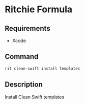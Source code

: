 # Ritchie Formula

## Requirements

- Xcode

## Command

```bash
rit clean-swift install templates
```

## Description

Install Clean Swift templates
